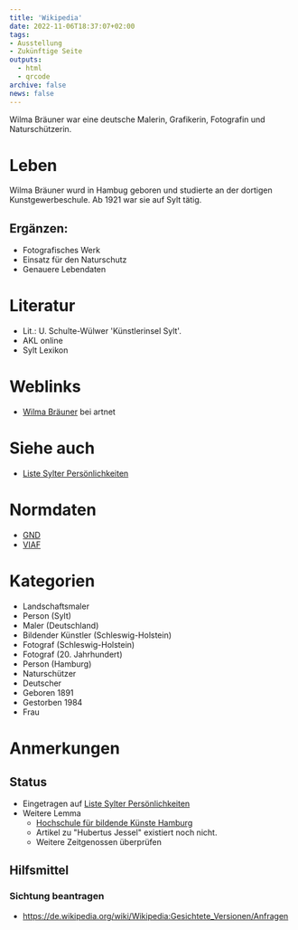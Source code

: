 ```yaml
---
title: 'Wikipedia'
date: 2022-11-06T18:37:07+02:00
tags:
- Ausstellung
- Zukünftige Seite
outputs:
  - html
  - qrcode
archive: false
news: false
---
```


Wilma Bräuner war eine deutsche Malerin, Grafikerin, Fotografin und Naturschützerin.

# Leben

Wilma Bräuner wurd in Hambug geboren und studierte an der dortigen Kunstgewerbeschule. Ab 1921 war sie auf Sylt tätig.

## Ergänzen:

* Fotografisches Werk
* Einsatz für den Naturschutz
* Genauere Lebendaten

# Literatur

* Lit.: U. Schulte-Wülwer 'Künstlerinsel Sylt'.
* AKL online
* Sylt Lexikon

# Weblinks
* [Wilma Bräuner](http://www.artnet.de/k%C3%BCnstler/wilma-br%C3%A4uner/) bei artnet

# Siehe auch
* [Liste Sylter Persönlichkeiten](https://de.wikipedia.org/wiki/Liste_Sylter_Pers%C3%B6nlichkeiten)


# Normdaten
* [GND](https://d-nb.info/gnd/1033469092)
* [VIAF](https://viaf.org/viaf/298760387)

# Kategorien
* Landschaftsmaler
* Person (Sylt)
* Maler (Deutschland)
* Bildender Künstler (Schleswig-Holstein)
* Fotograf (Schleswig-Holstein)
* Fotograf (20. Jahrhundert)
* Person (Hamburg)
* Naturschützer
* Deutscher
* Geboren 1891
* Gestorben 1984
* Frau


# Anmerkungen
## Status
* Eingetragen auf [Liste Sylter Persönlichkeiten](https://de.wikipedia.org/wiki/Liste_Sylter_Pers%C3%B6nlichkeiten)
* Weitere Lemma
  * [Hochschule für bildende Künste Hamburg](https://de.wikipedia.org/wiki/Hochschule_f%C3%BCr_bildende_K%C3%BCnste_Hamburg#Geschichte_der_Frauen_an_der_HFBK_Hamburg:_Studium)
  * Artikel zu "Hubertus Jessel" existiert noch nicht.
  * Weitere Zeitgenossen überprüfen

## Hilfsmittel
### Sichtung beantragen
* https://de.wikipedia.org/wiki/Wikipedia:Gesichtete_Versionen/Anfragen
